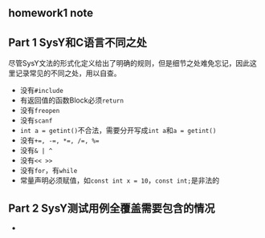 ## homework1 note

## Part 1 SysY和C语言不同之处

尽管SysY文法的形式化定义给出了明确的规则，但是细节之处难免忘记，因此这里记录常见的不同之处，用以自查。

- 没有`#include`
- 有返回值的函数Block必须`return`
- 没有`freopen`
- 没有`scanf`
- `int a = getint()`不合法，需要分开写成`int a`和`a = getint()`
- 没有`+=, -=, *=, /=, %=`
- 没有`& | ^`
- 没有`<< >>`
- 没有`for`，有`while`
- 常量声明必须赋值，如`const int x = 10`，`const int;`是非法的

## Part 2 SysY测试用例全覆盖需要包含的情况

- 